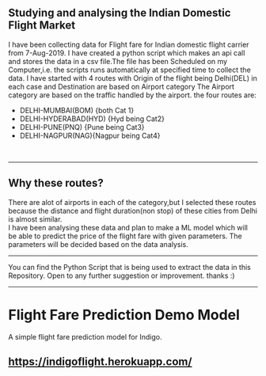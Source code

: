 ## Studying and analysing the Indian Domestic Flight Market
I have been collecting data for Flight fare for Indian domestic flight carrier from 7-Aug-2019.
I have created a python script which makes an api call and stores the data in a csv file.The file has been Scheduled on my Computer,i.e. the scripts runs automatically at specified time to collect the data.
I have started with 4 routes with Origin of the flight being Delhi(DEL) in each case and Destination are based on Airport category
The Airport category are based on the traffic handled by the airport.
the four routes are:
<ul>
  <li>DELHI-MUMBAI(BOM) {both Cat 1}
  <li>DELHI-HYDERABAD(HYD) {Hyd being Cat2}
  <li>DELHI-PUNE(PNQ) {Pune being Cat3}
  <li>DELHI-NAGPUR(NAG){Nagpur being Cat4}
</ul>
<br><hr>

## Why these routes?
There are alot of airports in each of the category,but I selected these routes because the distance and flight duration(non stop) of these cities from Delhi is almost similar.
<br>
I have been analysing these data and plan to make a ML model which will be able to predict the price of the flight fare with given parameters.
The parameters will be decided based on the data analysis.
<hr>
You can find the Python Script that is being used to extract the data in this Repository.
Open to any further suggestion or improvement.
thanks :)
<hr>

# Flight Fare Prediction Demo Model
A simple flight fare prediction model for Indigo.

## https://indigoflight.herokuapp.com/
